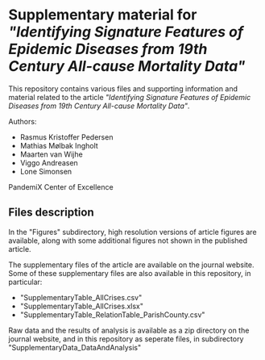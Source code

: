 # Supplementary material for _"Identifying Signature Features of Epidemic Diseases from 19th Century All-cause Mortality Data"_

This repository contains various files and supporting information and material related to the article 
_"Identifying Signature Features of Epidemic Diseases from 19th Century All-cause Mortality Data"_.

Authors:
* Rasmus Kristoffer Pedersen
* Mathias Mølbak Ingholt
* Maarten van Wijhe
* Viggo Andreasen
* Lone Simonsen

PandemiX Center of Excellence 


## Files description
In the "Figures" subdirectory, high resolution versions of article figures are available, along with some additional figures not shown in the published article.

The supplementary files of the article are available on the journal website. 
Some of these supplementary files are also available in this repository, in particular:
* "SupplementaryTable_AllCrises.csv"
* "SupplementaryTable_AllCrises.xlsx"
* "SupplementaryTable_RelationTable_ParishCounty.csv"

Raw data and the results of analysis is available as a zip directory on the journal website, and in this repository as seperate files, in subdirectory "SupplementaryData_DataAndAnalysis"